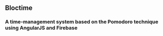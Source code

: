 ## Bloctime

### A time-management system based on the Pomodoro technique using AngularJS and Firebase